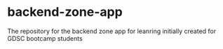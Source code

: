 # backend-zone-app
The repository for the backend zone app for leanring initially created for GDSC bootcamp students
